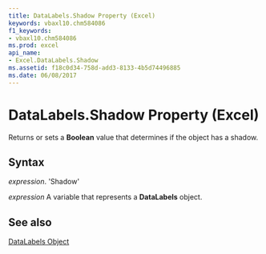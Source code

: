 ```yaml
---
title: DataLabels.Shadow Property (Excel)
keywords: vbaxl10.chm584086
f1_keywords:
- vbaxl10.chm584086
ms.prod: excel
api_name:
- Excel.DataLabels.Shadow
ms.assetid: f18c0d34-758d-add3-8133-4b5d74496885
ms.date: 06/08/2017
---
```



# DataLabels.Shadow Property (Excel)

Returns or sets a  **Boolean** value that determines if the object has a shadow.


## Syntax

 _expression_. 'Shadow'

 _expression_ A variable that represents a **DataLabels** object.


## See also


[DataLabels Object](Excel.DataLabels(object).md)

